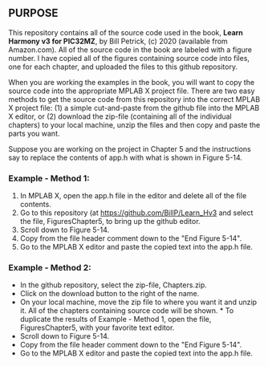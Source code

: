 ## PURPOSE

This repository contains all of the source code used in the book, **Learn Harmony v3 for PIC32MZ**, by Bill Petrick, (c) 2020 (available from Amazon.com).  All of the source code in the book are labeled with a figure number.  I have copied all of the figures containing source code into files, one for each chapter, and uploaded the files to this github repository.  

When you are working the examples in the book, you will want to copy the source code into the appropriate MPLAB X project file.  There are two easy methods to get the source code from this repository into the correct MPLAB X project file: (1) a simple cut-and-paste from the github file into the MPLAB X editor, or (2) download the zip-file (containing all of the individual chapters) to your local machine, unzip the files and then copy and paste the parts you want.

Suppose you are working on the project in Chapter 5 and the instructions say to replace the contents of app.h with what is shown in Figure 5-14. 

### Example - Method 1:

1. In MPLAB X, open the app.h file in the editor and delete all of the file contents. 
2. Go to this repository (at https://github.com/BillP/Learn_Hv3 and select the file, FiguresChapter5, to bring up the github editor.  
3. Scroll down to Figure 5-14.  
4. Copy from the file header comment down to the "End Figure 5-14".  
5. Go to the MPLAB X editor and paste the copied text into the app.h file.  

### Example - Method 2:

* In the github repository, select the zip-file, Chapters.zip.  
* Click on the download button to the right of the name.  
* On your local machine, move the zip file to where you want it and unzip it.  All of the chapters containing source code will be shown.  * To duplicate the results of Example - Method 1, open the file, FiguresChapter5, with your favorite text editor. 
* Scroll down to Figure 5-14.  
* Copy from the file header comment down to the "End Figure 5-14".  
* Go to the MPLAB X editor and paste the copied text into the app.h file. 

